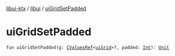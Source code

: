 [libui-ktx](../index.md) / [libui](index.md) / [uiGridSetPadded](./ui-grid-set-padded.md)

# uiGridSetPadded

`fun uiGridSetPadded(g: `[`CValuesRef`](../kotlinx.cinterop/-c-values-ref/index.md)`<`[`uiGrid`](ui-grid.md)`>?, padded: `[`Int`](https://kotlinlang.org/api/latest/jvm/stdlib/kotlin/-int/index.html)`): `[`Unit`](https://kotlinlang.org/api/latest/jvm/stdlib/kotlin/-unit/index.html)